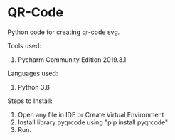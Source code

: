 # QR-Code

Python code for creating qr-code svg.

Tools used:
1. Pycharm Community Edition 2019.3.1

Languages used:
1. Python 3.8

Steps to Install:
1. Open any file in IDE or Create Virtual Environment
2. Install library pyqrcode using "pip install pyqrcode"
3. Run.
